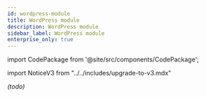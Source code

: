 ```yaml
---
id: wordpress-module
title: WordPress module
description: WordPress module
sidebar_label: WordPress module
enterprise_only: true
---
```


import CodePackage from '@site/src/components/CodePackage';

import NoticeV3 from "../../includes/upgrade-to-v3.mdx"



<CodePackage name="@deity/falcon-wordpress-module" /> 

_(todo)_
